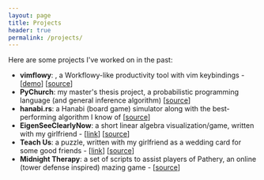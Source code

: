 ```yaml
---
layout: page
title: Projects
header: true
permalink: /projects/
---
```


Here are some projects I've worked on in the past:

- **vimflowy**: , a Workflowy-like productivity tool with vim keybindings - [[demo](http://vimflowy.netlify.com)] [[source](https://github.com/WuTheFWasThat/vimflowy)]
- **PyChurch**: my master's thesis project, a probabilistic programming language (and general inference algorithm) [[source](https://github.com/WuTheFWasThat/Church-interpreter)]
- **hanabi.rs**: a Hanabi (board game) simulator along with the best-performing algorithm I know of [[source](https://github.com/WuTheFWasThat/hanabi.rs)]
- **EigenSeeClearlyNow**: a short linear algebra visualization/game, written with my girlfriend - [[link](https://span.bitballoon.com/)] [[source](https://github.com/WuTheFWasThat/EigenSeeClearlyNow)]
- **Teach Us**: a puzzle, written with my girlfriend as a wedding card for some good friends - [[link](https://teach-us.netlify.com/teach_us.html)] [[source](https://github.com/WuTheFWasThat/teach_us)]
- **Midnight Therapy**: a set of scripts to assist players of Pathery, an online (tower defense inspired) mazing game - [[source](https://github.com/WuTheFWasThat/midnighttherapy)]
